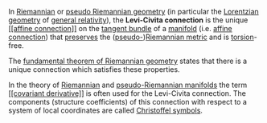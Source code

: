 In [Riemannian](https://en.wikipedia.org/wiki/Riemannian_manifold "Riemannian manifold") or [pseudo Riemannian geometry](https://en.wikipedia.org/wiki/Pseudo-Riemannian_manifold "Pseudo-Riemannian manifold") (in particular the [Lorentzian geometry](https://en.wikipedia.org/wiki/Lorentzian_manifold "Lorentzian manifold") of [general relativity](https://en.wikipedia.org/wiki/General_Relativity "General Relativity")), the **Levi-Civita connection** is the unique [[[affine connection]]](https://en.wikipedia.org/wiki/Affine_connection "[[affine connection]]") on the [tangent bundle](https://en.wikipedia.org/wiki/Tangent_bundle "Tangent bundle") of a [manifold](https://en.wikipedia.org/wiki/Manifold "Manifold") (i.e. [affine connection](https://en.wikipedia.org/wiki/Affine_connection "Affine connection")) that [preserves](https://en.wikipedia.org/wiki/Metric_connection "Metric connection") the ([pseudo-](https://en.wikipedia.org/wiki/Pseudo-Riemannian_manifold "Pseudo-Riemannian manifold"))[Riemannian metric](https://en.wikipedia.org/wiki/Riemannian_metric "Riemannian metric") and is [torsion](https://en.wikipedia.org/wiki/Torsion_(differential_geometry) "Torsion (differential geometry)")\-free.

The [fundamental theorem of Riemannian geometry](https://en.wikipedia.org/wiki/Fundamental_theorem_of_Riemannian_geometry "Fundamental theorem of Riemannian geometry") states that there is a unique connection which satisfies these properties.

In the theory of [Riemannian](https://en.wikipedia.org/wiki/Riemannian_manifold "Riemannian manifold") and [pseudo-Riemannian manifolds](https://en.wikipedia.org/wiki/Pseudo-Riemannian_manifold "Pseudo-Riemannian manifold") the term [[[covariant derivative]]](https://en.wikipedia.org/wiki/Covariant_derivative "Covariant derivative") is often used for the Levi-Civita connection. The components (structure coefficients) of this connection with respect to a system of local coordinates are called [Christoffel symbols](https://en.wikipedia.org/wiki/Christoffel_symbols "Christoffel symbols").